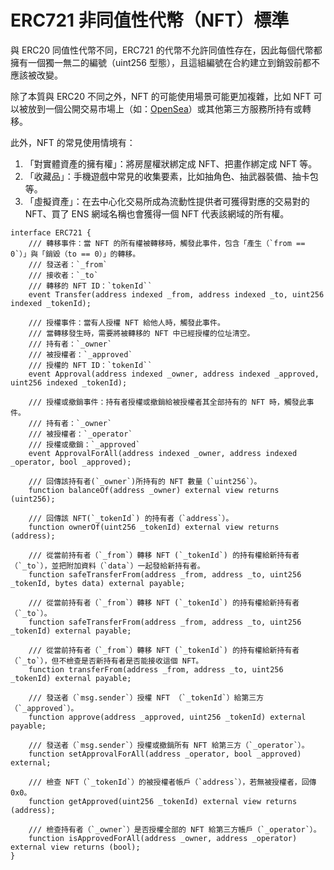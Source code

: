# ERC721 非同值性代幣（NFT）標準

與 ERC20 同值性代幣不同，ERC721 的代幣不允許同值性存在，因此每個代幣都擁有一個獨一無二的編號（uint256 型態），且這組編號在合約建立到銷毀前都不應該被改變。

除了本質與 ERC20 不同之外，NFT 的可能使用場景可能更加複雜，比如 NFT 可以被放到一個公開交易市場上（如：[OpenSea](https://opensea.io/)）或其他第三方服務所持有或轉移。

此外，NFT 的常見使用情境有：

1. 「對實體資產的擁有權」：將房屋權狀綁定成 NFT、把畫作綁定成 NFT 等。
2. 「收藏品」：手機遊戲中常見的收集要素，比如抽角色、抽武器裝備、抽卡包等。
3. 「虛擬資產」：在去中心化交易所成為流動性提供者可獲得對應的交易對的 NFT、買了 ENS 網域名稱也會獲得一個 NFT 代表該網域的所有權。

```solidity
interface ERC721 {
    /// 轉移事件：當 NFT 的所有權被轉移時，觸發此事件，包含「產生（`from == 0`）」與「銷毀（to == 0）」的轉移。
    /// 發送者：`_from`
    /// 接收者：`_to`
    /// 轉移的 NFT ID：`tokenId``
    event Transfer(address indexed _from, address indexed _to, uint256 indexed _tokenId);

    /// 授權事件：當有人授權 NFT 給他人時，觸發此事件。
    /// 當轉移發生時，需要將被轉移的 NFT 中已經授權的位址清空。
    /// 持有者：`_owner`
    /// 被授權者：`_approved`
    /// 授權的 NFT ID：`tokenId``
    event Approval(address indexed _owner, address indexed _approved, uint256 indexed _tokenId);

    /// 授權或撤銷事件：持有者授權或撤銷給被授權者其全部持有的 NFT 時，觸發此事件。
    /// 持有者：`_owner`
    /// 被授權者：`_operator`
    /// 授權或撤銷：`_approved`
    event ApprovalForAll(address indexed _owner, address indexed _operator, bool _approved);

    /// 回傳該持有者(`_owner`)所持有的 NFT 數量（`uint256`）。
    function balanceOf(address _owner) external view returns (uint256);

    /// 回傳該 NFT(`_tokenId`) 的持有者（`address`）。
    function ownerOf(uint256 _tokenId) external view returns (address);

    /// 從當前持有者（`_from`）轉移 NFT (`_tokenId`) 的持有權給新持有者（`_to`），並把附加資料（`data`）一起發給新持有者。
    function safeTransferFrom(address _from, address _to, uint256 _tokenId, bytes data) external payable;

    /// 從當前持有者（`_from`）轉移 NFT (`_tokenId`) 的持有權給新持有者（`_to`）。
    function safeTransferFrom(address _from, address _to, uint256 _tokenId) external payable;

    /// 從當前持有者（`_from`）轉移 NFT (`_tokenId`) 的持有權給新持有者（`_to`），但不檢查是否新持有者是否能接收這個 NFT。
    function transferFrom(address _from, address _to, uint256 _tokenId) external payable;

    /// 發送者（`msg.sender`）授權 NFT （`_tokenId`）給第三方（`_approved`）。
    function approve(address _approved, uint256 _tokenId) external payable;

    /// 發送者（`msg.sender`）授權或撤銷所有 NFT 給第三方（`_operator`）。
    function setApprovalForAll(address _operator, bool _approved) external;

    /// 檢查 NFT（`_tokenId`）的被授權者帳戶（`address`），若無被授權者，回傳 0x0。
    function getApproved(uint256 _tokenId) external view returns (address);

    /// 檢查持有者（`_owner`）是否授權全部的 NFT 給第三方帳戶（`_operator`）。
    function isApprovedForAll(address _owner, address _operator) external view returns (bool);
}
```
